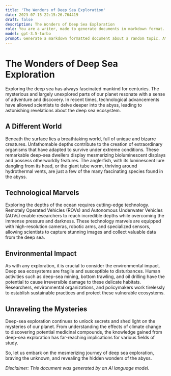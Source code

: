 ```yaml
---
title: 'The Wonders of Deep Sea Exploration'
date: 2023-07-15 22:15:26.764419
draft: false
description: The Wonders of Deep Sea Exploration
role: You are a writer, made to generate documents in markdown format. It is very important that all of the documents you generate are in valid markdown format.
model: gpt-3.5-turbo
prompt: Generate a markdown formatted document about a random topic. At the bottom, include a disclaimer explaining that the document was generated by you. The first line of the document should be the title. Make sure that the entire document is in proper markdown format, using a mix of various tags to make the document visually appealing.
---
```


# The Wonders of Deep Sea Exploration

Exploring the deep sea has always fascinated mankind for centuries. The mysterious and largely unexplored parts of our planet resonate with a sense of adventure and discovery. In recent times, technological advancements have allowed scientists to delve deeper into the abyss, leading to astonishing revelations about the deep sea ecosystem.

## A Different World

Beneath the surface lies a breathtaking world, full of unique and bizarre creatures. Unfathomable depths contribute to the creation of extraordinary organisms that have adapted to survive under extreme conditions. These remarkable deep-sea dwellers display mesmerizing bioluminescent displays and possess otherworldly features. The anglerfish, with its luminescent lure dangling from its head, or the giant tube worm, thriving around hydrothermal vents, are just a few of the many fascinating species found in the abyss.

## Technological Marvels

Exploring the depths of the ocean requires cutting-edge technology. Remotely Operated Vehicles (ROVs) and Autonomous Underwater Vehicles (AUVs) enable researchers to reach incredible depths while overcoming the immense pressure and darkness. These technology marvels are equipped with high-resolution cameras, robotic arms, and specialized sensors, allowing scientists to capture stunning images and collect valuable data from the deep sea.

## Environmental Impact

As with any exploration, it is crucial to consider the environmental impact. Deep sea ecosystems are fragile and susceptible to disturbances. Human activities such as deep-sea mining, bottom trawling, and oil drilling have the potential to cause irreversible damage to these delicate habitats. Researchers, environmental organizations, and policymakers work tirelessly to establish sustainable practices and protect these vulnerable ecosystems.

## Unraveling the Mysteries

Deep-sea exploration continues to unlock secrets and shed light on the mysteries of our planet. From understanding the effects of climate change to discovering potential medicinal compounds, the knowledge gained from deep-sea exploration has far-reaching implications for various fields of study.

So, let us embark on the mesmerizing journey of deep sea exploration, braving the unknown, and revealing the hidden wonders of the abyss.

*Disclaimer: This document was generated by an AI language model.*